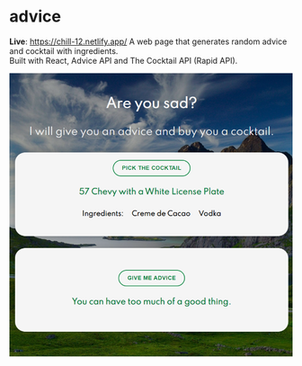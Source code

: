 # advice

**Live**: https://chill-12.netlify.app/ 
A web page that generates random advice and cocktail with ingredients.  
Built with React, Advice API and The Cocktail API (Rapid API).

![](screenshot.png)
